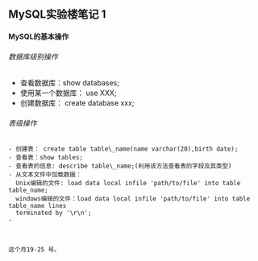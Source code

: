 ## MySQL实验楼笔记 1

#### MySQL的基本操作

###### 数据库级别操作
  - 查看数据库：show databases;
  - 使用某一个数据库： use XXX;
  -  创建数据库： create database xxx;
  
###### 表级操作
    - 创建表： create table table\_name(name varchar(20),birth date);
    - 查看表：show tables;
    - 查看表的信息: describe table\_name;(利用该方法查看表的字段及其类型)
    - 从文本文件中加载数据：
      Unix编辑的文件: load data local infile 'path/to/file' into table table_name;
      windows编辑的文件：load data local infile 'path/to/file' into table table_name lines
      terminated by '\r\n';
    -



    这个月19-25 号。


